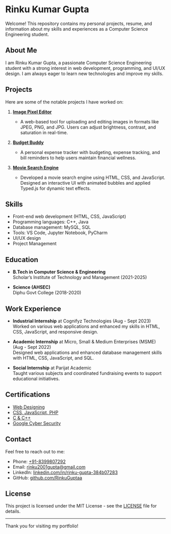 # Rinku Kumar Gupta

Welcome! This repository contains my personal projects, resume, and information about my skills and experiences as a Computer Science Engineering student.

## About Me

I am Rinku Kumar Gupta, a passionate Computer Science Engineering student with a strong interest in web development, programming, and UI/UX design. I am always eager to learn new technologies and improve my skills.

## Projects

Here are some of the notable projects I have worked on:

1. **[Image Pixel Editor](https://rinkuguptaa.github.io/Image-Pixal-Editor/)**
   - A web-based tool for uploading and editing images in formats like JPEG, PNG, and JPG. Users can adjust brightness, contrast, and saturation in real-time.

2. **[Budget Buddy](https://rinkuguptaa.github.io/Budget/)**
   - A personal expense tracker with budgeting, expense tracking, and bill reminders to help users maintain financial wellness.

3. **[Movie Search Engine](https://rinkuguptaa.github.io/Movie-Search-Engine/)**
   - Developed a movie search engine using HTML, CSS, and JavaScript. Designed an interactive UI with animated bubbles and applied Typed.js for dynamic text effects.

## Skills

- Front-end web development (HTML, CSS, JavaScript)
- Programming languages: C++, Java
- Database management: MySQL, SQL
- Tools: VS Code, Jupyter Notebook, PyCharm
- UI/UX design
- Project Management

## Education

- **B.Tech in Computer Science & Engineering**  
  Scholar’s Institute of Technology and Management (2021-2025)

- **Science (AHSEC)**  
  Diphu Govt College (2018-2020)

## Work Experience

- **Industrial Internship** at Cognifyz Technologies (Aug - Sept 2023)  
  Worked on various web applications and enhanced my skills in HTML, CSS, JavaScript, and responsive design.

- **Academic Internship** at Micro, Small & Medium Enterprises (MSME) (Aug - Sept 2022)  
  Designed web applications and enhanced database management skills with HTML, CSS, JavaScript, and SQL.

- **Social Internship** at Parijat Academic  
  Taught various subjects and coordinated fundraising events to support educational initiatives.

## Certifications

- [Web Designing](https://drive.google.com/file/d/1ahI3BlegfjefW4u63L6XcfJgOkvgI1ex/view?usp=drivesdk)
- [CSS, JavaScript, PHP](https://drive.google.com/file/d/17g4n6jmR9yjW7YX7PV6eydgOJT8Nmaoi/view?usp=drivesdk)
- [C & C++](https://drive.google.com/file/d/17hKziIhC3foTq6ZAhxuW6788LByf_YJI/view?usp=drivesdk)
- [Google Cyber Security](https://drive.google.com/file/d/1Z8DrteLSO4l2XgxktaUp-DV-uoB5qIV0/view?usp=drivesdk)

## Contact

Feel free to reach out to me:

- Phone: [+91-8399807292](tel:+918399807292)
- Email: [rinku2001gupta@gmail.com](mailto:rinku2001gupta@gmail.com)
- LinkedIn: [linkedin.com/in/rinku-gupta-384b07283](http://www.linkedin.com/in/rinku-gupta-384b07283)
- GitHub: [github.com/RinkuGuptaa](https://github.com/RinkuGuptaa)

## License

This project is licensed under the MIT License - see the [LICENSE](LICENSE) file for details.

---

Thank you for visiting my portfolio!

